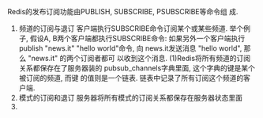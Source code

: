 Redis的发布订阅功能由PUBLISH, SUBSCRIBE, PSUBSCRIBE等命令组
成.
1. 频道的订阅与退订
客户端执行SUBSCRIBE命令订阅某个或某些频道. 
举个例子, 假设A, B两个客户端都执行SUBSCRIBE命令:
如果另外一个客户端执行 publish "news.it" "hello world"命令, 向 
news.it发送消息 "hello world", 那么 "news.it" 的两个订阅者都可
以收到这个消息.
(1)Redis将所有频道的订阅关系都保存在了服务器装的
pubsub_channels字典里面, 这个字典的键是某个被订阅的频道, 而键
的值则是一个链表. 链表中记录了所有订阅这个频道的客户端.
2. 模式的订阅和退订
服务器将所有模式的订阅关系都保存在服务器状态里面
3. 